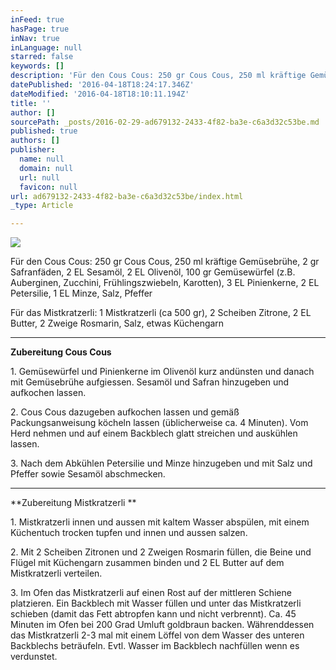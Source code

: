 ```yaml
---
inFeed: true
hasPage: true
inNav: true
inLanguage: null
starred: false
keywords: []
description: 'Für den Cous Cous: 250 gr Cous Cous, 250 ml kräftige Gemüsebrühe, 2 gr Safranfäden, 2 EL Sesamöl, 2 EL Olivenöl, 100 gr Gemüsewürfel (z.B. Auberginen, Zucchini, Frühlingszwiebeln, Karotten), 3 EL Pinienkerne, 2 EL Petersilie, 1 EL Minze, Salz, Pfeffer'
datePublished: '2016-04-18T18:24:17.346Z'
dateModified: '2016-04-18T18:10:11.194Z'
title: ''
author: []
sourcePath: _posts/2016-02-29-ad679132-2433-4f82-ba3e-c6a3d32c53be.md
published: true
authors: []
publisher:
  name: null
  domain: null
  url: null
  favicon: null
url: ad679132-2433-4f82-ba3e-c6a3d32c53be/index.html
_type: Article

---
```

![](https://the-grid-user-content.s3-us-west-2.amazonaws.com/d769704b-590f-444e-a2c9-eb44640ef5d3.jpg)

Für den Cous Cous: 250 gr Cous Cous, 250 ml kräftige Gemüsebrühe, 2 gr Safranfäden, 2 EL Sesamöl, 2 EL Olivenöl, 100 gr Gemüsewürfel (z.B. Auberginen, Zucchini, Frühlingszwiebeln, Karotten), 3 EL Pinienkerne, 2 EL Petersilie, 1 EL Minze, Salz, Pfeffer

Für das Mistkratzerli: 1 Mistkratzerli (ca 500 gr), 2 Scheiben Zitrone, 2 EL Butter, 2 Zweige Rosmarin, Salz, etwas Küchengarn

****

**Zubereitung Cous Cous**

1\. Gemüsewürfel und Pinienkerne im Olivenöl kurz andünsten und danach mit Gemüsebrühe aufgiessen. Sesamöl und Safran hinzugeben und aufkochen lassen. 

2\. Cous Cous dazugeben aufkochen lassen und gemäß Packungsanweisung köcheln lassen (üblicherweise ca. 4 Minuten). Vom Herd nehmen und auf einem Backblech glatt streichen und auskühlen lassen. 

3\. Nach dem Abkühlen Petersilie und Minze hinzugeben und mit Salz und Pfeffer sowie Sesamöl abschmecken.

****

**Zubereitung Mistkratzerli **

1\. Mistkratzerli innen und aussen mit kaltem Wasser abspülen, mit einem Küchentuch trocken tupfen und innen und aussen salzen. 

2\. Mit 2 Scheiben Zitronen und 2 Zweigen Rosmarin füllen, die Beine und Flügel mit Küchengarn zusammen binden und 2 EL Butter auf dem Mistkratzerli verteilen. 

3\. Im Ofen das Mistkratzerli auf einen Rost auf der mittleren Schiene platzieren. Ein Backblech mit Wasser füllen und unter das Mistkratzerli schieben (damit das Fett abtropfen kann und nicht verbrennt). Ca. 45 Minuten im Ofen bei 200 Grad Umluft goldbraun backen. Währenddessen das Mistkratzerli 2-3 mal mit einem Löffel von dem Wasser des unteren Backblechs beträufeln. Evtl. Wasser im Backblech nachfüllen wenn es verdunstet.